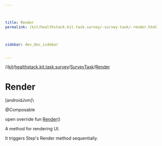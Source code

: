 ```yaml
---



title: Render
permalink: /kit/healthstack.kit.task.survey/-survey-task/-render.html



sidebar: dev_doc_sidebar


---
```




//[kit](/kit.html)/[healthstack.kit.task.survey](../index.html)/[SurveyTask](index.html)/[Render](-render.html)



# Render



[androidJvm]\




@Composable



open override fun [Render](-render.html)()



A method for rendering UI.



It triggers Step's Render method sequentially.






